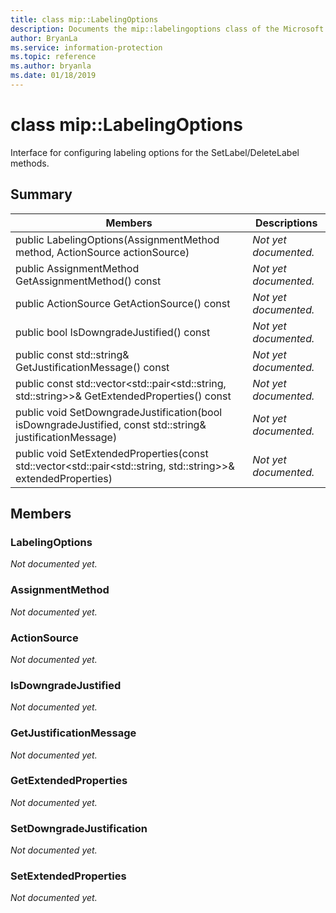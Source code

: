 ```yaml
---
title: class mip::LabelingOptions 
description: Documents the mip::labelingoptions class of the Microsoft Information Protection (MIP) SDK.
author: BryanLa
ms.service: information-protection
ms.topic: reference
ms.author: bryanla
ms.date: 01/18/2019
---
```


# class mip::LabelingOptions 
Interface for configuring labeling options for the SetLabel/DeleteLabel methods.
  
## Summary
 Members                        | Descriptions                                
--------------------------------|---------------------------------------------
public LabelingOptions(AssignmentMethod method, ActionSource actionSource)  | _Not yet documented._
public AssignmentMethod GetAssignmentMethod() const  | _Not yet documented._
public ActionSource GetActionSource() const  | _Not yet documented._
public bool IsDowngradeJustified() const  | _Not yet documented._
public const std::string& GetJustificationMessage() const  | _Not yet documented._
public const std::vector<std::pair<std::string, std::string>>& GetExtendedProperties() const  | _Not yet documented._
public void SetDowngradeJustification(bool isDowngradeJustified, const std::string& justificationMessage)  | _Not yet documented._
public void SetExtendedProperties(const std::vector<std::pair<std::string, std::string>>& extendedProperties)  | _Not yet documented._
  
## Members
  
### LabelingOptions
_Not documented yet._

  
### AssignmentMethod
_Not documented yet._

  
### ActionSource
_Not documented yet._

  
### IsDowngradeJustified
_Not documented yet._

  
### GetJustificationMessage
_Not documented yet._

  
### GetExtendedProperties
_Not documented yet._

  
### SetDowngradeJustification
_Not documented yet._

  
### SetExtendedProperties
_Not documented yet._
